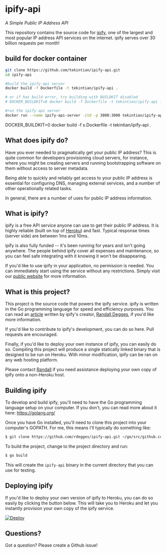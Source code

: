 # ipify-api

*A Simple Public IP Address API*


This repository contains the source code for [ipify](https://www.ipify.org), one
of the largest and most popular IP address API services on the internet. ipify
serves over 30 billion requests per month!


## build for docker container

~~~sh
git clone https://github.com/tekintian/ipify-api.git
cd ipify-api

#build the ipify-api server
docker build -f Dockerfile -t tekintian/ipify-api .

# or if has build error, try building with BUILDKIT disabled
# DOCKER_BUILDKIT=0 docker build -f Dockerfile -t tekintian/ipify-api .

#run the ipify-api server
docker run --name ipify-api-server -itd -p 3000:3000 tekintian/ipify-api
~~~

DOCKER_BUILDKIT=0 docker build -f s.Dockerfile -t tekintian/ipify-api .

## What does ipify do?

Have you ever needed to pragmatically get your public IP address? This is quite
common for developers provisioning cloud servers, for instance, where you might
be creating servers and running bootstrapping software on them without access to
server metadata.

Being able to quickly and reliably get access to your public IP address is
essential for configuring DNS, managing external services, and a number of other
operationally related tasks.

In general, there are a number of uses for public IP address information.


## What is ipify?

ipify is a free API service anyone can use to get their public IP address. It is
highly reliable (built on top of [Heroku](https://www.heroku.com/)) and fast.
Typical response times (server side) are between 1ms and 10ms.

ipify is also fully funded -- it's been running for years and isn't going
anywhere. The people behind ipify cover all expenses and maintenance, so you
can feel safe integrating with it knowing it won't be disappearing.

If you'd like to use ipify in your application, no permission is needed. You can
immediately start using the service without any restrictions. Simply visit our
[public website](https://www.ipify.org) for more information.


## What is this project?

This project is the source code that powers the ipify service. ipify is written
in the Go programming language for speed and efficiency purposes. You can read
an [article](https://www.rdegges.com/2018/to-30-billion-and-beyond/) written by
ipify's creator, [Randall Degges](https://twitter.com/rdegges), if you'd like
more information.

If you'd like to contribute to ipify's development, you can do so here. Pull
requests are encouraged.

Finally, if you'd like to deploy your own instance of ipify, you can easily do
so. Compiling this project will produce a single statically linked binary that
is designed to be run on Heroku. With minor modification, ipify can be ran on
any web hosting platform.

Please contact [Randall](mailto:r@rdegges.com) if you need assistance deploying
your own copy of ipify onto a non-Heroku host.


## Building ipify

To develop and build ipify, you'll need to have the Go programming language
setup on your computer. If you don't, you can read more about it here:
https://golang.org/

Once you have Go installed, you'll need to clone this project into your
computer's GOPATH. For me, this means I'll typically do something like:

```bash
$ git clone https://github.com/rdegges/ipify-api.git ~/go/src/github.com/rdegges/ipify-api
```

To build the project, change to the project directory and run:

```bash
$ go build
```

This will create the `ipify-api` binary in the current directory that you can
use for testing.


## Deploying ipify

If you'd like to deploy your own version of ipify to Heroku, you can do so
easily by clicking the button below. This will take you to Heroku and let you
instantly provision your own copy of the ipify service.

[![Deploy](https://www.herokucdn.com/deploy/button.svg)](https://heroku.com/deploy)


## Questions?

Got a question? Please create a Github issue!
